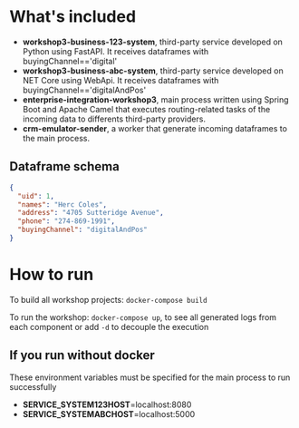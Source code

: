 # What's included

- __workshop3-business-123-system__, third-party service developed on Python using FastAPI. It receives dataframes with buyingChannel=='digital'
- __workshop3-business-abc-system__, third-party service developed on NET Core using WebApi. It receives dataframes with buyingChannel=='digitalAndPos'
- __enterprise-integration-workshop3__, main process written using Spring Boot and Apache Camel that executes routing-related tasks of the incoming data to differents third-party providers. 
- __crm-emulator-sender__, a worker that generate incoming dataframes to the main process.

## Dataframe schema

```json
{
  "uid": 1,
  "names": "Herc Coles",
  "address": "4705 Sutteridge Avenue",
  "phone": "274-869-1991",
  "buyingChannel": "digitalAndPos"
}
```

# How to run

To build all workshop projects:
`docker-compose build`

To run the workshop:
`docker-compose up`, to see all generated logs from each component or add `-d` to decouple the execution

## If you run without docker

These environment variables must be specified for the main process to run successfully

- __SERVICE_SYSTEM123HOST__=localhost:8080
- __SERVICE_SYSTEMABCHOST__=localhost:5000